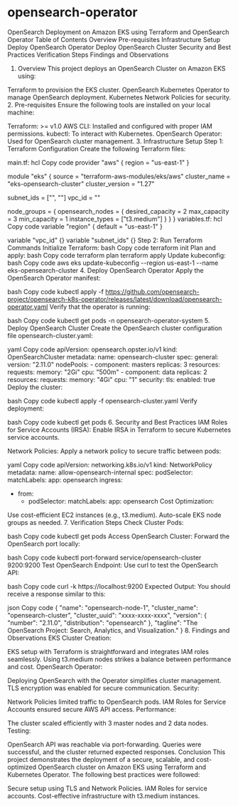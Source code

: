 # opensearch-operator

OpenSearch Deployment on Amazon EKS using Terraform and OpenSearch Operator
Table of Contents
Overview
Pre-requisites
Infrastructure Setup
Deploy OpenSearch Operator
Deploy OpenSearch Cluster
Security and Best Practices
Verification Steps
Findings and Observations
1. Overview
This project deploys an OpenSearch Cluster on Amazon EKS using:

Terraform to provision the EKS cluster.
OpenSearch Kubernetes Operator to manage OpenSearch deployment.
Kubernetes Network Policies for security.
2. Pre-requisites
Ensure the following tools are installed on your local machine:

Terraform: >= v1.0
AWS CLI: Installed and configured with proper IAM permissions.
kubectl: To interact with Kubernetes.
OpenSearch Operator: Used for OpenSearch cluster management.
3. Infrastructure Setup
Step 1: Terraform Configuration
Create the following Terraform files:

main.tf:
hcl
Copy code
provider "aws" {
  region = "us-east-1"
}

module "eks" {
  source          = "terraform-aws-modules/eks/aws"
  cluster_name    = "eks-opensearch-cluster"
  cluster_version = "1.27"

  subnet_ids = ["<subnet-id-1>", "<subnet-id-2>"]
  vpc_id     = "<your-vpc-id>"

  node_groups = {
    opensearch_nodes = {
      desired_capacity = 2
      max_capacity     = 3
      min_capacity     = 1
      instance_types   = ["t3.medium"]
    }
  }
}
variables.tf:
hcl
Copy code
variable "region" {
  default = "us-east-1"
}

variable "vpc_id" {}
variable "subnet_ids" {}
Step 2: Run Terraform Commands
Initialize Terraform:
bash
Copy code
terraform init
Plan and apply:
bash
Copy code
terraform plan
terraform apply
Update kubeconfig:
bash
Copy code
aws eks update-kubeconfig --region us-east-1 --name eks-opensearch-cluster
4. Deploy OpenSearch Operator
Apply the OpenSearch Operator manifest:

bash
Copy code
kubectl apply -f https://github.com/opensearch-project/opensearch-k8s-operator/releases/latest/download/opensearch-operator.yaml
Verify that the operator is running:

bash
Copy code
kubectl get pods -n opensearch-operator-system
5. Deploy OpenSearch Cluster
Create the OpenSearch cluster configuration file opensearch-cluster.yaml:

yaml
Copy code
apiVersion: opensearch.opster.io/v1
kind: OpenSearchCluster
metadata:
  name: opensearch-cluster
spec:
  general:
    version: "2.11.0"
  nodePools:
    - component: masters
      replicas: 3
      resources:
        requests:
          memory: "2Gi"
          cpu: "500m"
    - component: data
      replicas: 2
      resources:
        requests:
          memory: "4Gi"
          cpu: "1"
  security:
    tls:
      enabled: true
Deploy the cluster:

bash
Copy code
kubectl apply -f opensearch-cluster.yaml
Verify deployment:

bash
Copy code
kubectl get pods
6. Security and Best Practices
IAM Roles for Service Accounts (IRSA): Enable IRSA in Terraform to secure Kubernetes service accounts.

Network Policies: Apply a network policy to secure traffic between pods:

yaml
Copy code
apiVersion: networking.k8s.io/v1
kind: NetworkPolicy
metadata:
  name: allow-opensearch-internal
spec:
  podSelector:
    matchLabels:
      app: opensearch
  ingress:
  - from:
    - podSelector:
        matchLabels:
          app: opensearch
Cost Optimization:

Use cost-efficient EC2 instances (e.g., t3.medium).
Auto-scale EKS node groups as needed.
7. Verification Steps
Check Cluster Pods:

bash
Copy code
kubectl get pods
Access OpenSearch Cluster: Forward the OpenSearch port locally:

bash
Copy code
kubectl port-forward service/opensearch-cluster 9200:9200
Test OpenSearch Endpoint: Use curl to test the OpenSearch API:

bash
Copy code
curl -k https://localhost:9200
Expected Output: You should receive a response similar to this:

json
Copy code
{
  "name": "opensearch-node-1",
  "cluster_name": "opensearch-cluster",
  "cluster_uuid": "xxxx-xxxx-xxxx",
  "version": {
    "number": "2.11.0",
    "distribution": "opensearch"
  },
  "tagline": "The OpenSearch Project: Search, Analytics, and Visualization."
}
8. Findings and Observations
EKS Cluster Creation:

EKS setup with Terraform is straightforward and integrates IAM roles seamlessly.
Using t3.medium nodes strikes a balance between performance and cost.
OpenSearch Operator:

Deploying OpenSearch with the Operator simplifies cluster management.
TLS encryption was enabled for secure communication.
Security:

Network Policies limited traffic to OpenSearch pods.
IAM Roles for Service Accounts ensured secure AWS API access.
Performance:

The cluster scaled efficiently with 3 master nodes and 2 data nodes.
Testing:

OpenSearch API was reachable via port-forwarding.
Queries were successful, and the cluster returned expected responses.
Conclusion
This project demonstrates the deployment of a secure, scalable, and cost-optimized OpenSearch cluster on Amazon EKS using Terraform and Kubernetes Operator. The following best practices were followed:

Secure setup using TLS and Network Policies.
IAM Roles for service accounts.
Cost-effective infrastructure with t3.medium instances.